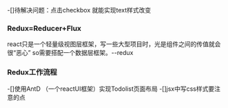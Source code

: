 -[]待解决问题：点击checkbox 就能实现text样式改变


### Redux=Reducer+Flux

react只是一个轻量级视图层框架，写一些大型项目时，光是组件之间的传值就会很“恶心”
so需要搭配一个数据层框架。--redux

### Redux工作流程

-[]使用AntD （一个reactUI框架）实现Todolist页面布局
-[]jsx中写css样式要注意的点